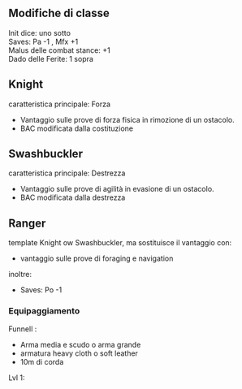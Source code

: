 ## Modifiche di classe
Init dice: uno sotto  
Saves: Pa -1 , Mfx +1  
Malus delle combat stance: +1   
Dado delle Ferite: 1 sopra 

## Knight

caratteristica principale: Forza 
- Vantaggio sulle prove di forza fisica in rimozione di un ostacolo.
- BAC modificata dalla costituzione 

## Swashbuckler

caratteristica principale: Destrezza
- Vantaggio sulle prove di agilità in evasione di un ostacolo.
- BAC modificata dalla destrezza

## Ranger

template Knight ow Swashbuckler, ma sostituisce il vantaggio con:
- vantaggio sulle prove di foraging e navigation

inoltre:

- Saves: Po -1



### Equipaggiamento 

Funnell : 

- Arma media e scudo o arma grande
- armatura heavy cloth o soft leather
- 10m di corda
  
Lvl 1:
